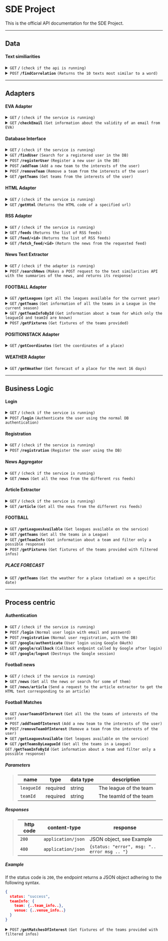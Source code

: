 # SDE Project

This is the official API documentation for the SDE Project.

------------------------------------------------------------------------------------------
## Data
#### Text similiarities

<details>
 <summary><code>GET</code> <code><b>/</b></code> <code>(check if the api is running)</code></summary>

##### Parameters

> None

##### Responses

> | http code     | content-type                      | response                                                            |
> |---------------|-----------------------------------|---------------------------------------------------------------------|
> | `200`         | `text/plain;charset=UTF-8`        | Text similiarities api is running                                   |

</details>

<details>
 <summary><code>POST</code> <code><b>/findCorrelation</b></code> <code>(Returns the 10 texts most similar to a word)</code></summary>

##### Parameters

> | name              |  type     | data type      | description                                                |
> |-------------------|-----------|----------------|------------------------------------------------------------|
> | `texts`           |  required | []             | Array of texts that wil be filtered using the word         |
> | `word`            |  required | string         | Search criteria                                            |

##### Responses

> | http code     | content-type                      | response                                                            |
> |---------------|-----------------------------------|---------------------------------------------------------------------|
> | `200`         | `text/plain;charset=UTF-8`        | Text similiarities api is running                                   |

##### Example
If the status code is `200`, the endpoint returns a JSON object adhering to the following syntax.

```json
{
  texts: [
    "text1",
    "text2",
    ...
  ]
}
```

</details>


------------------------------------------------------------------------------------------
## Adapters

#### EVA Adapter

<details>
 <summary><code>GET</code> <code><b>/</b></code> <code>(check if the service is running)</code></summary>

##### Parameters

> None

##### Responses

> | http code     | content-type                      | response                                                            |
> |---------------|-----------------------------------|---------------------------------------------------------------------|
> | `200`         | `text/plain;charset=UTF-8`        | EVA API adapter is running                                          |

</details>


<details>
 <summary><code>GET</code> <code><b>/checkEmail</b></code> <code>(Get information about the validity of an email from EVA)</code></summary>

##### Parameters

> | name              |  type     | data type      | description                         |
> |-------------------|-----------|----------------|-------------------------------------|
> | `email`           |  required | string         | The email to validate               |

##### Responses

> | http code     | content-type                      | response                                                            |
> |---------------|-----------------------------------|---------------------------------------------------------------------|
> | `200`         | `application/json`                | JSON object, see Example                                            |
> | `400`         | `application/json`                | `{status: "error", msg: ".. error msg .. "}`                        |

##### Example
If the status code is `200`, the endpoint returns a JSON object adhering to the following syntax.

```json
{
  status: "success",
  msg: "Email status retrieved",
  data: {
    valid_syntax: true,
    disposable: true,
    deliverable: true,
    spam: false
  }
}
```

</details>


#### Database Interface


<details>
 <summary><code>GET</code> <code><b>/</b></code> <code>(check if the service is running)</code></summary>

##### Parameters

> None

##### Responses

> | http code     | content-type                      | response                                                            |
> |---------------|-----------------------------------|---------------------------------------------------------------------|
> | `200`         | `text/plain;charset=UTF-8`        | MySQL db interface is running                                       |

</details>



<details>
 <summary><code>GET</code> <code><b>/findUser</b></code> <code>(Search for a registered user in the DB)</code></summary>

##### Parameters

> | name              |  type     | data type      | description                         |
> |-------------------|-----------|----------------|-------------------------------------|
> | `email`           |  required | string         | The user's email                    |
> | `password`        |  required | string         | The user's password                 |

##### Responses

> | http code     | content-type                      | response                                                            |
> |---------------|-----------------------------------|---------------------------------------------------------------------|
> | `200`         | `application/json`                | JSON object, see Example                                            |
> | `400`         | `application/json`                | `{status: "error", msg: ".. error msg .. "}`                        |
> | `404`         | `application/json`                | `{status: "error", msg: "User not found"}`                          |

##### Example
If the status code is `200`, the endpoint returns a JSON object adhering to the following syntax.

```json
{
  status: "success",
  msg: "User found",
  user_info: {
    id: 123,
    name: "Mario",
    surname: "Rossi",
    email: "mariorossi@test.com",
  }
}
```

</details>


<details>
 <summary><code>POST</code> <code><b>/registerUser</b></code> <code>(Register a new user in the DB)</code></summary>

##### Parameters

> | name              |  type     | data type      | description                         |
> |-------------------|-----------|----------------|-------------------------------------|
> | `name`            |  required | string         | The user's name                     |
> | `surname`         |  required | string         | The user's surname                  |
> | `email`           |  required | string         | The user's email                    |
> | `password`        |  required | string         | The user's password                 |

##### Responses

> | http code     | content-type                      | response                                                            |
> |---------------|-----------------------------------|---------------------------------------------------------------------|
> | `200`         | `application/json`                | JSON object, see Example                                            |
> | `400`         | `application/json`                | `{status: "error", msg: ".. error msg .. "}`                        |

##### Example
If the status code is `200`, the endpoint returns a JSON object adhering to the following syntax.

```json
{
  status: "success",
  msg: "User registered",
  id: 123
}
```

</details>

<details>
 <summary><code>POST</code> <code><b>/addTeam</b></code> <code>(Add a new team to the interests of the user)</code></summary>

##### Parameters

> | name              |  type     | data type      | description                         |
> |-------------------|-----------|----------------|-------------------------------------|
> | `token`           |  required | string         | Token containing the user ID        |
> | `teamId`          |  required | string         | The team ID                         |
> | `leagueId`        |  required | string         | The league ID of the team           |

##### Responses

> | http code     | content-type                      | response                                                            |
> |---------------|-----------------------------------|---------------------------------------------------------------------|
> | `200`         | `application/json`                | `{status: "success", msg: "team added"}`                            |
> | `400`         | `application/json`                | `{status: "error", msg: ".. error msg .. "}`                        |
> | `401`         | `application/json`                | `{status: "error", msg: ".. error msg .. "}`                        |

</details>


<details>
 <summary><code>POST</code> <code><b>/removeTeam</b></code> <code>(Remove a team from the interests of the user)</code></summary>

##### Parameters

> | name              |  type     | data type      | description                         |
> |-------------------|-----------|----------------|-------------------------------------|
> | `token`           |  required | string         | Token containing the user ID        |
> | `teamId`          |  required | string         | The team ID                         |


##### Responses

> | http code     | content-type                      | response                                                            |
> |---------------|-----------------------------------|---------------------------------------------------------------------|
> | `200`         | `application/json`                | `{status: "success", msg: "team deleted"}`                          |
> | `400`         | `application/json`                | `{status: "error", msg: ".. error msg .. "}`                        |
> | `401`         | `application/json`                | `{status: "error", msg: ".. error msg .. "}`                        |

</details>

<details>
 <summary><code>GET</code> <code><b>/getTeams</b></code> <code>(Get teams from the interests of the user)</code></summary>

##### Parameters

> | name              |  type     | data type      | description                         |
> |-------------------|-----------|----------------|-------------------------------------|
> | `token`           |  required | string         | Token containing the user ID        |
> | `teamId`          |  required | string         | The team ID                         |


##### Responses

> | http code     | content-type                      | response                                                            |
> |---------------|-----------------------------------|---------------------------------------------------------------------|
> | `200`         | `application/json`                | JSON object, see Example                                            |
> | `400`         | `application/json`                | `{status: "error", msg: ".. error msg .. "}`                        |
> | `401`         | `application/json`                | `{status: "error", msg: ".. error msg .. "}`                        |

##### Example
If the status code is `200`, the endpoint returns a JSON object adhering to the following syntax.

```json
{
  status: "success",
  result:[{
    userId:1,
    teamId:2,
    leagueId:3
   },{
    userId:1,
    teamId:4,
    leagueId:5
   }]
  }
}
```

</details>

#### HTML Adapter

<details>
 <summary><code>GET</code> <code><b>/</b></code> <code>(check if the service is running)</code></summary>

##### Parameters

> None

##### Responses

> | http code     | content-type                      | response                                                            |
> |---------------|-----------------------------------|---------------------------------------------------------------------|
> | `200`         | `text/plain;charset=UTF-8`        | HTML Adapter is running                                       |

</details>


<details>
 <summary><code>GET</code> <code><b>/getHtml</b></code> <code>(Returns the HTML code of a specified url)</code></summary>

##### Parameters

> | name              |  type     | data type      | description                         |
> |-------------------|-----------|----------------|-------------------------------------|
> | `url`             |  required | string         | The website url, which must be encoded and written in this format                   |

##### Responses

> | http code     | content-type                      | response                                                            |
> |---------------|-----------------------------------|---------------------------------------------------------------------|
> | `200`         | `application/json`                | JSON object, see Example                                            |
> | `500`         | `application/json`                | `{status: "Internal Server Error", msg: "The server encou... "}`    |

##### Example
The url in the GET request must be encoded like in the following example, that request the HTML text of www.python.org

```
html_adapter_url:html_adapter_port/getHtml?url=https%3A%2F%2Fwww.python.org
```

If the status code is `200`, the endpoint returns a JSON object that contains the HTML text of the requested website.

```json
{
  html: "<!doctype html>\n<!--[if lt IE 7]>   <html class=\"no-js ie6 lt-ie7 lt-ie8 lt...",
}
```
</details>

#### RSS Adapter

<details>
 <summary><code>GET</code> <code><b>/</b></code> <code>(check if the service is running)</code></summary>

##### Parameters

> None

##### Responses

> | http code     | content-type                      | response                                                            |
> |---------------|-----------------------------------|---------------------------------------------------------------------|
> | `200`         | `text/plain;charset=UTF-8`        | RSS Adapter is running                                              |

</details>

<details>
 <summary><code>GET</code> <code><b>/feeds</b></code> <code>(Returns the list of RSS feeds)</code></summary>

##### Parameters

> None

##### Responses

> | http code     | content-type                      | response                                                            |
> |---------------|-----------------------------------|---------------------------------------------------------------------|
> | `200`         | `application/json`                | JSON object, see Example                                            |
> | `400`         | `application/json`                | `{status: "error", msg: ".. error msg .. "}`                        |

##### Example

If the status code is `200`, the endpoint returns a JSON object that contains the URLs of the RSS feeds.

```json
{
    1: "url1",
    2: "url2",
    3: "url3"
}
```
</details>

<details>
 <summary><code>GET</code> <code><b>/feed/&ltid&gt</b></code> <code>(Returns the list of RSS feeds)</code></summary>

##### Parameters

> | name              |  type     | data type      | description                         |
> |-------------------|-----------|----------------|-------------------------------------|
> | `id`              |  required | string         | The id of the requested RSS feed    |

##### Responses

> | http code     | content-type                      | response                                                            |
> |---------------|-----------------------------------|---------------------------------------------------------------------|
> | `200`         | `application/json`                | JSON object, see Example                                            |
> | `404`         | `application/json`                | `{status: "Not found", msg: "Index out of range"}`                  |
> | `400`         | `application/json`                | `{status: "error", msg: ".. error msg .. "}`                        |

##### Example

If the status code is `200`, the endpoint returns a JSON object that contains the URL of the requested RSS feed.

```json
{
    feed: "url"
}
```
</details>

<details>
 <summary><code>GET</code> <code><b>/fetch_feed/&ltid&gt</b></code> <code>(Return the news from the requested feed)</code></summary>

##### Parameters

> | name              |  type     | data type      | description                         |
> |-------------------|-----------|----------------|-------------------------------------|
> | `id`              |  required | string         | The id of the requested RSS feed    |

##### Responses

> | http code     | content-type                      | response                                                            |
> |---------------|-----------------------------------|---------------------------------------------------------------------|
> | `200`         | `application/json`                | JSON object, see Example                                            |
> | `404`         | `application/json`                | `{status: "Not found", msg: "Index out of range"}`                  |
> | `400`         | `application/json`                | `{status: "error", msg: ".. error msg .. "}`                        |

##### Example

If the status code is `200`, the endpoint returns a JSON object that contains the requested RSS feed.

```json
{
    feed_title: "FOX Sports Digital",
    entries: [
      link: "https://www.foxsports.com/stories/soccer/usmnt-january-transfer-window-tracker-2024"
      media_content: "https://www.foxsports.com/image.jpg"
      summary: "news summary"
      title: "news title"
    ]
}
```
</details>

#### News Text Extractor

<details>
 <summary><code>GET</code> <code><b>/</b></code> <code>(check if the adapter is running)</code></summary>

##### Parameters

> None

##### Responses

> | http code     | content-type                      | response                                                            |
> |---------------|-----------------------------------|---------------------------------------------------------------------|
> | `200`         | `text/plain;charset=UTF-8`        | News Text Extractor Adapter is running                              |

</details>

<details>
 <summary><code>POST</code> <code><b>/searchNews</b></code> <code>(Makes a POST request to the text similarities API with the summaries of the news, and returns its response)</code></summary>

##### Parameters

> | name              |  type     | data type      | description                                                |
> |-------------------|-----------|----------------|------------------------------------------------------------|
> | `news`            |  required | []             | Array of news from which the summaries is extracted        |
> | `word`            |  required | string         | Search criteria                                            |

##### Responses

> | http code     | content-type                      | response                                                            |
> |---------------|-----------------------------------|---------------------------------------------------------------------|
> | `200`         | `text/plain;charset=UTF-8`        | Text similiarities api is running                                   |

##### Example
If the status code is `200`, the endpoint returns a JSON object adhering to the following syntax.

```json
{
  texts: [
    "text1",
    "text2",
    ...
  ]
}
```

</details>

#### FOOTBALL Adapter

<details>
 <summary><code>GET</code> <code><b>/getLeagues</b></code> <code>(get all the leagues available for the current year)</code></summary>

##### Parameters

> None

##### Responses

> | http code     | content-type                      | response                                                            |
> |---------------|-----------------------------------|---------------------------------------------------------------------|
> | `200`         | `application/json`	 	             | JSON object, see Example                                            |
> | `200`         | `application/json` 		             | `{status: "error", msg: ".. error msg .. "}`                        |

##### Example
If the status code is `200`, the endpoint returns a JSON object adhering to the following syntax.

```json
{
  status: "success",
  leagues: [{
    league: {..league_info..},
    country: {..country_info..},
    season: [{..season_info}]
  },{
    league: {..league_info..},
    country: {..country_info..},
    season: [{..season_info}]
  }]
}
```
</details>

<details>
 <summary><code>GET</code> <code><b>/getTeams</b></code> <code>(Get information of all the teams in a League in the current season)</code></summary>

##### Parameters

> | name              |  type     | data type      | description                         |
> |-------------------|-----------|----------------|-------------------------------------|
> | `leagueId`        |  required | string         | The league of the teams             |

##### Responses

> | http code     | content-type                      | response                                                            |
> |---------------|-----------------------------------|---------------------------------------------------------------------|
> | `200`         | `application/json`                | JSON object, see Example                                            |
> | `200`         | `application/json`                | `{status: "error", msg: ".. error msg .. "}`                        |

##### Example
If the status code is `200`, the endpoint returns a JSON object adhering to the following syntax.

```json
{
  status: "success",
  teams: [{
    team: {..team_info..},
    venue: {..venue_info..}
  },{
    team: {..team_info..},
    venue: {..venue_info..}
  }]
}
```

</details>

<details>

 <summary><code>GET</code> <code><b>/getTeamInfoById</b></code> <code>(Get information about a team for which only the leagueId and teamId are known)</code></summary>

##### Parameters

> | name              |  type     | data type      | description                         |
> |-------------------|-----------|----------------|-------------------------------------|
> | `leagueId`        |  required | string         | The league of the team              |
> | `teamId`          |  required | string         | The teamId of the team              |

##### Responses

> | http code     | content-type                      | response                                                            |
> |---------------|-----------------------------------|---------------------------------------------------------------------|
> | `200`         | `application/json`                | JSON object, see Example                                            |
> | `200`         | `application/json`                | `{status: "error", msg: ".. error msg .. "}`                        |

##### Example
If the status code is `200`, the endpoint returns a JSON object adhering to the following syntax.

```json
{
  status: "success",
  teamInfo: {
    team: {..team_info..},
    venue: {..venue_info..}
  }
}
```

</details>

<details>

 <summary><code>POST</code> <code><b>/getFixtures</b></code> <code>(Get fixtures of the teams provided)</code></summary>

##### Parameters

> | name                  |  type     | data type      | description                            |
> |-----------------------|-----------|----------------|----------------------------------------|
> | `teamIds`             |  required | string         | The teamId of the teams                |
> | `numberOfNextMatches` |  required | string         | Number of the next matches wanted      |

##### Responses

> | http code     | content-type                      | response                                                            |
> |---------------|-----------------------------------|---------------------------------------------------------------------|
> | `200`         | `application/json`                | JSON object, see Example                                            |
> | `200`         | `application/json`                | `{status: "error", msg: ".. error msg .. "}`                        |

##### Example
If the status code is `200`, the endpoint returns a JSON object adhering to the following syntax.

```json
{
  status: "success",
  matches: [{
    fixture: {..fixture_info..},
    league: {..league_info..},
    teams: {..teams_info..},
    goals: {..goals_info..},
    score: {..score_info..}
  },{
   fixture: {..fixture_info..},
    league: {..league_info..},
    teams: {..teams_info..},
    goals: {..goals_info..},
    score: {..score_info..}
  }]
}
```

</details>

#### POSITIONSTACK Adapter

<details>
 <summary><code>GET</code> <code><b>/getCoordinates</b></code> <code>(Get the coordinates of a place)</code></summary>

##### Parameters

> | name              |  type     | data type      | description                                      		      |
> |-------------------|-----------|----------------|----------------------------------------------------------|
> | `place`           |  required | string         | The place for which the coodinates are needed            |

##### Responses

> | http code     | content-type                      | response                                                     |
> |---------------|-----------------------------------|--------------------------------------------------------------|
> | `200`         | `application/json`	 	             | JSON object, see Example                                     |
> | `400`         | `application/json` 		             | `{status: "error", msg: ".. error msg .. "}`                 |

##### Example
If the status code is `200`, the endpoint returns a JSON object adhering to the following syntax.

```json
{
  status: "success",
  data:{
     "latitude": 38.897675,
     "longitude": -77.036547,
     "label": "1600 Pennsylvania Avenue NW, Washington, DC, USA",
     "name": "1600 Pennsylvania Avenue NW",
     "type": "address",
     "number": "1600",
     "street": "Pennsylvania Avenue NW",
     "postal_code": "20500",
     "confidence": 1,
     "region": "District of Columbia",
     "region_code": "DC",
     "administrative_area": null,
     "neighbourhood": "White House Grounds",
     "country": "United States",
     "country_code": "US"
  }
}
```
</details>

#### WEATHER Adapter

<details>
 <summary><code>GET</code> <code><b>/getWeather</b></code> <code>(Get forecast of a place for the next 16 days)</code></summary>

##### Parameters

> | name              |  type     | data type      | description                         		      |
> |-------------------|-----------|----------------|---------------------------------------------|
> | `lat`             |  required | string         | Latitude of the place			  	                 |
> | `lon`             |  required | string         | Longitude of the place			  	                |


##### Responses

> | http code     | content-type                      | response                                                     |
> |---------------|-----------------------------------|--------------------------------------------------------------|
> | `200`         | `application/json`	 	             | JSON object, see Example                                     |
> | `400`         | `application/json` 		             | `{status: "error", msg: ".. error msg .. "}`                 |

##### Example
If the status code is `200`, the endpoint returns a JSON object adhering to the following syntax.

```json
{
  status: "success",
  data:{
     app_max_temp:-2.1
     app_min_temp:-10
     clouds:44
     clouds_hi:0
     ...

     ...
     weather: {
       description:"Broken clouds",
       weather_info
    }
  }
}
```
</details>

------------------------------------------------------------------------------------------

## Business Logic


#### Login


<details>
 <summary><code>GET</code> <code><b>/</b></code> <code>(check if the service is running)</code></summary>

##### Parameters

> None

##### Responses

> | http code     | content-type                      | response                                                            |
> |---------------|-----------------------------------|---------------------------------------------------------------------|
> | `200`         | `text/plain;charset=UTF-8`        | Login business logic is running                                     |

</details>


<details>
 <summary><code>POST</code> <code><b>/login</b></code> <code>(Authenticate the user using the normal DB authentication)</code></summary>

##### Parameters

> | name              |  type     | data type      | description                         |
> |-------------------|-----------|----------------|-------------------------------------|
> | `email`           |  required | string         | The user's email                    |
> | `password`        |  required | string         | The user's password                 |

##### Responses

> | http code     | content-type                      | response                                                            |
> |---------------|-----------------------------------|---------------------------------------------------------------------|
> | `200`         | `application/json`                | JSON object, see Example                                            |
> | `400`         | `application/json`                | `{status: "error", msg: ".. error msg .. "}`                        |
> | `401`         | `application/json`                | `{status: "error", msg: "Invalid credentials"}`                     |

##### Example
If the status code is `200`, the endpoint returns a JSON object adhering to the following syntax.

```json
{
  status: "success",
  msg: "User login successful",
  token: "eyJ..."
}
```

</details>



#### Registration


<details>
 <summary><code>GET</code> <code><b>/</b></code> <code>(check if the service is running)</code></summary>

##### Parameters

> None

##### Responses

> | http code     | content-type                      | response                                                            |
> |---------------|-----------------------------------|---------------------------------------------------------------------|
> | `200`         | `text/plain;charset=UTF-8`        | Registration business logic is running                              |

</details>


<details>
 <summary><code>POST</code> <code><b>/registration</b></code> <code>(Register the user using the DB)</code></summary>

##### Parameters

> | name              |  type     | data type      | description                         |
> |-------------------|-----------|----------------|-------------------------------------|
> | `name`            |  required | string         | The user's name                     |
> | `surname`         |  required | string         | The user's surname                  |
> | `email`           |  required | string         | The user's email                    |
> | `password`        |  required | string         | The user's password                 |

##### Responses

> | http code     | content-type                      | response                                                            |
> |---------------|-----------------------------------|---------------------------------------------------------------------|
> | `200`         | `application/json`                | JSON object, see Example                                            |
> | `400`         | `application/json`                | `{status: "error", msg: ".. error msg .. "}`                        |

##### Example
If the status code is `200`, the endpoint returns a JSON object adhering to the following syntax.

```json
{
  status: "success",
  msg: "User registered",
  id: 123
}
```

</details>

#### News Aggregator

<details>
 <summary><code>GET</code> <code><b>/</b></code> <code>(check if the service is running)</code></summary>

##### Parameters

> None

##### Responses

> | http code     | content-type                      | response                                                            |
> |---------------|-----------------------------------|---------------------------------------------------------------------|
> | `200`         | `text/plain;charset=UTF-8`        | News Aggregator business logic is running                           |

</details>


<details>
 <summary><code>GET</code> <code><b>/news</b></code> <code>(Get all the news from the different rss feeds)</code></summary>

##### Parameters

> None

##### Responses

> | http code     | content-type                      | response                                                            |
> |---------------|-----------------------------------|---------------------------------------------------------------------|
> | `200`         | `application/json`                | JSON object, see Example                                            |
> | `400`         | `application/json`                | `{status: "error", msg: ".. error msg .. "}`                        |

##### Example
If the status code is `200`, the endpoint returns a JSON object adhering to the following syntax.

```json
{
 [
    {
      feed_title: "FOX Sports Digital",
      entries: [
        link: "https://www.foxsports.com/stories/soccer/usmnt-january-transfer-window-tracker-2024"
        media_content: "https://www.foxsports.com/image.jpg"
        summary: "news summary"
        title: "news title"
      ]
    },
    {
      feed_title: "BBC news"
      entries: [
        ...
      ]
    }
    ,
    ...
  ]
}
```

</details>

#### Article Extractor

<details>
 <summary><code>GET</code> <code><b>/</b></code> <code>(check if the service is running)</code></summary>

##### Parameters

> None

##### Responses

> | http code     | content-type                      | response                                                            |
> |---------------|-----------------------------------|---------------------------------------------------------------------|
> | `200`         | `text/plain;charset=UTF-8`        | Article Extractor business logic is running                         |

</details>


<details>
 <summary><code>GET</code> <code><b>/article</b></code> <code>(Get all the news from the different rss feeds)</code></summary>

##### Parameters

> | name              |  type     | data type      | description                         |
> |-------------------|-----------|----------------|-------------------------------------|
> | `url`             |  required | string         | The article's url                   |

##### Responses

> | http code     | content-type                      | response                                                            |
> |---------------|-----------------------------------|---------------------------------------------------------------------|
> | `200`         | `application/json`                | JSON object, see Example                                            |
> | `400`         | `application/json`                | `{status: "error", msg: ".. error msg .. "}`                        |
> | `500`         | `application/json`                | `{status: "Internal error", msg: ".. error msg .. "}`                        |

##### Example
If the status code is `200`, the endpoint returns a JSON object adhering to the following syntax.

```json
{
  title: "article title",
  text: "article text",
  image: "image's url"
}
```

</details>

#### FOOTBALL

<details>
 <summary><code>GET</code> <code><b>/getLeaguesAvailable</b></code> <code>(Get leagues available on the service)</code></summary>

##### Parameters

> none

##### Responses

> | http code     | content-type                      | response                                                            |
> |---------------|-----------------------------------|---------------------------------------------------------------------|
> | `200`         | `application/json`                | JSON object, see Example                                            |
> | `400`         | `application/json`                | `{status: "error", msg: ".. error msg .. "}`                        |

##### Example
If the status code is `200`, the endpoint returns a JSON object adhering to the following syntax.

```json
{
  status: "success",
  leagues:[{
    id:61
    name:"Ligue 1"
    type:"League"
    logo:"https://media.api-sports.io/football/leagues/61.png"
   },{
    id:62
    name:"Ligue X"
    type:"League"
    logo:"https://media.api-sports.io/football/leagues/62.png" 
   }]
}
```
</details>

<details>
 <summary><code>GET</code> <code><b>/getTeams</b></code> <code>(Get all the teams in a League)</code></summary>

##### Parameters

> | name              |  type     | data type      | description                         |
> |-------------------|-----------|----------------|-------------------------------------|
> | `leagueId`        |  required | string         | The league of the teams             |

##### Responses

> | http code     | content-type                      | response                                                            |
> |---------------|-----------------------------------|---------------------------------------------------------------------|
> | `200`         | `application/json`                | JSON object, see Example                                            |
> | `400`         | `application/json`                | `{status: "error", msg: ".. error msg .. "}`                        |

##### Example
If the status code is `200`, the endpoint returns a JSON object adhering to the following syntax.

```json
{
  status: "success",
  teams: [{
    {..team_info..},
    {..team_info..},
    {..team_info..}
  }]
}
```

</details>

<details>
 <summary><code>GET</code> <code><b>/getTeamInfo</b></code> <code>(Get information about a team and filter only a possible response)</code></summary>

##### Parameters

> | name              |  type     | data type      | description                         |
> |-------------------|-----------|----------------|-------------------------------------|
> | `leagueId`        |  required | string         | The league of the team              |
> | `teamId`          |  required | string         | The teamId of the team              |

##### Responses

> | http code     | content-type                      | response                                                            |
> |---------------|-----------------------------------|---------------------------------------------------------------------|
> | `200`         | `application/json`                | JSON object, see Example                                            |
> | `400`         | `application/json`                | `{status: "error", msg: ".. error msg .. "}`                        |

##### Example
If the status code is `200`, the endpoint returns a JSON object adhering to the following syntax.

```json
{
  status: "success",
  teamInfo: {
    team: {..team_info..},
    venue: {..venue_info..}
  }
}
```
</details>

<details>

 <summary><code>POST</code> <code><b>/getFixtures</b></code> <code>(Get fixtures of the teams provided with filtered infos)</code></summary>

##### Parameters

> | name                  |  type     | data type      | description                            |
> |-----------------------|-----------|----------------|----------------------------------------|
> | `teamIds`             |  required | string         | The teamId of the teams                |
> | `numberOfNextMatches` |  required | string         | Number of the next matches wanted      |

##### Responses

> | http code     | content-type                      | response                                                            |
> |---------------|-----------------------------------|---------------------------------------------------------------------|
> | `200`         | `application/json`                | JSON object, see Example                                            |
> | `400`         | `application/json`                | `{status: "error", msg: ".. error msg .. "}`                        |
> | `401`         | `application/json`                | `{status: "error", msg: ".. error msg .. "}`                        |

##### Example
If the status code is `200`, the endpoint returns a JSON object adhering to the following syntax.

```json
{
  status: "success",
  matches: [{
    "matchReferee": "Referee1",
    "matchDate": "2024-01-04",
    "stadium": "Stadium1",
    "city": "City1",
    "league": "League1",
    "country": "Country1",
    "homeTeam": "HomeTeam1",
    "homeTeamLogoLink": "HomeTeam1LogoLink",
    "awayTeam": "AwayTeam1",
    "awayTeamLogoLink": "AwayTeam1LogoLink"
  },
  {
    "matchReferee": "Referee2",
    "matchDate": "2024-01-05",
    "stadium": "Stadium2",
    "city": "City2",
    "league": "League2",
    "country": "Country2",
    "homeTeam": "HomeTeam2",
    "homeTeamLogoLink": "HomeTeam2LogoLink",
    "awayTeam": "AwayTeam2",
    "awayTeamLogoLink": "AwayTeam2LogoLink"
  }]

}
```

</details>

##### PLACE FORECAST

<details>
 <summary><code>GET</code> <code><b>/getTeams</b></code> <code>(Get the weather for a place (stadium) on a specific date)</code></summary>

##### Parameters

> | name              |  type     | data type      | description                         |
> |-------------------|-----------|----------------|-------------------------------------|
> | `stadium`         |  required | string         | The league of the teams             |
> | `matchDate`       |  required | string         | The league of the teams             |

##### Responses

> | http code     | content-type                      | response                                                            |
> |---------------|-----------------------------------|---------------------------------------------------------------------|
> | `200`         | `application/json`                | JSON object, see Example                                            |
> | `400`         | `application/json`                | `{status: "error", msg: ".. error msg .. "}`                        |

##### Example
If the status code is `200`, the endpoint returns a JSON object adhering to the following syntax.

```json
{
  status: "success",
  weather: {
    "min_temp": 15,
    "max_temp": 25,
    "description": 'Clear sky' || 'data still not computed'
  }
}
```

</details>

------------------------------------------------------------------------------------------
## Process centric


#### Authentication


<details>
 <summary><code>GET</code> <code><b>/</b></code> <code>(check if the service is running)</code></summary>

##### Parameters

> None

##### Responses

> | http code     | content-type                      | response                                                            |
> |---------------|-----------------------------------|---------------------------------------------------------------------|
> | `200`         | `text/plain;charset=UTF-8`        | Authentication process centric service is running                   |

</details>


<details>
 <summary><code>POST</code> <code><b>/login</b></code> <code>(Normal user login with email and password)</code></summary>

##### Parameters

> | name              |  type     | data type      | description                         |
> |-------------------|-----------|----------------|-------------------------------------|
> | `email`           |  required | string         | The user's email                    |
> | `password`        |  required | string         | The user's password                 |

##### Responses

> | http code     | content-type                      | response                                                            |
> |---------------|-----------------------------------|---------------------------------------------------------------------|
> | `200`         | `application/json`                | JSON object, see Example                                            |
> | `400`         | `application/json`                | `{status: "error", msg: ".. error msg .. "}`                        |

##### Example
If the status code is `200`, the endpoint returns a JSON object adhering to the following syntax.

```json
{
  status: "success",
  msg: "User login successful",
  token: "eyJ..."
}
```

</details>


<details>
 <summary><code>POST</code> <code><b>/registration</b></code> <code>(Normal user registration, with the DB)</code></summary>

##### Parameters

> | name              |  type     | data type      | description                         |
> |-------------------|-----------|----------------|-------------------------------------|
> | `name`            |  required | string         | The user's name                     |
> | `surname`         |  required | string         | The user's surname                  |
> | `email`           |  required | string         | The user's email                    |
> | `password`        |  required | string         | The user's password                 |

##### Responses

> | http code     | content-type                      | response                                                            |
> |---------------|-----------------------------------|---------------------------------------------------------------------|
> | `200`         | `application/json`                | JSON object, see Example                                            |
> | `400`         | `application/json`                | `{status: "error", msg: ".. error msg .. "}`                        |

##### Example
If the status code is `200`, the endpoint returns a JSON object adhering to the following syntax.

```json
{
  status: "success",
  msg: "User registered"
}
```

</details>


<details>
 <summary><code>GET</code> <code><b>/google/authenticate</b></code> <code>(User login using Google OAuth)</code></summary>

##### Parameters

> None

##### Responses

> | http code     | content-type                      | response                                                            |
> |---------------|-----------------------------------|---------------------------------------------------------------------|
> | `200`         | `application/json`                | JSON object, see Example                                            |
> | `302`         | `text/html`                       | Redirects to Google OAuth authentication endpoint, then redirects to `/google/callback` |
> | `400`         | `application/json`                | `{status: "error", msg: ".. error msg .. "}`                        |


</details>


<details>
 <summary><code>GET</code> <code><b>/google/callback</b></code> <code>(Callback endpoint called by Google after login)</code></summary>

##### Parameters

> None

The parameters are filled by Google after successfully authenticating.

##### Responses

> | http code     | content-type                      | response                                                            |
> |---------------|-----------------------------------|---------------------------------------------------------------------|
> | `302`         | `text/html`                       | Redirects to `/` if an error occurred during the authentication     |



##### Example
If the status code is `200`, the endpoint returns a JSON object adhering to the following syntax.

```json
{
  status: "success",
  msg: "User login successful",
  token: "eyJ..."
}
```

</details>

<details>
 <summary><code>GET</code> <code><b>/google/logout</b></code> <code>(Destroys the Google session)</code></summary>

##### Parameters

> None

##### Responses

> | http code     | content-type                      | response                                                            |
> |---------------|-----------------------------------|---------------------------------------------------------------------|
> | `200`         | `application/json`                | JSON object, see Example                                            |



##### Example
If the status code is `200`, the endpoint returns a JSON object adhering to the following syntax.

```json
{
  status: "success"
}
```

</details>

#### Football news
<details>
 <summary><code>GET</code> <code><b>/</b></code> <code>(check if the service is running)</code></summary>

##### Parameters

> None

##### Responses

> | http code     | content-type                      | response                                                            |
> |---------------|-----------------------------------|---------------------------------------------------------------------|
> | `200`         | `text/plain;charset=UTF-8`        | Football news process centric service is running                   |

</details>


<details>
 <summary><code>GET</code> <code><b>/news</b></code> <code>(Get all the news or search for some of them)</code></summary>

##### Parameters

> | name              |  type     | data type      | description                         |
> |-------------------|-----------|----------------|-------------------------------------|
> | `search`          |  optional | string         | News search criteria                |


##### Responses

> | http code     | content-type                      | response                                                            |
> |---------------|-----------------------------------|---------------------------------------------------------------------|
> | `200`         | `application/json`                | JSON object, see Example                                            |
> | `400`         | `application/json`                | `{status: "error", msg: ".. error msg .. "}`                        |

##### Example
If the status code is `200` and the search parameter is empty, all the news will be returned. Otherwise, the service will respond with the 
10 news most similar to the search criteria.

In the first case the returned json will be as follow:
```json
[
  {
    link:,
    summary:,
    title:
  },
  {
    link:,
    summary:,
    title:
  },
  {
    ...
  }
]
```

Otherwise, when all the news are returned, it will be like this:\

```json
{
  [
    {
      feed_title: "FOX Sports Digital",
      entries: [
        link: "https://www.foxsports.com/stories/soccer/usmnt-january-transfer-window-tracker-2024"
        media_content: "https://www.foxsports.com/image.jpg"
        summary: "news summary"
        title: "news title"
      ]
    },
    {
      feed_title: "BBC news"
      entries: [
        ...
      ]
    }
    ,
    ...
  ]
}
```

</details>


<details>
 <summary><code>GET</code> <code><b>/news/article</b></code> <code>(Send a request to the article extractor to get the HTML text corresponding to an article)</code></summary>

##### Parameters

> | name              |  type     | data type      | description                         |
> |-------------------|-----------|----------------|-------------------------------------|
> | `url`             |  required | string         | The article's url                     |


##### Responses

> | http code     | content-type                      | response                                                            |
> |---------------|-----------------------------------|---------------------------------------------------------------------|
> | `200`         | `application/json`                | JSON object, see Example                                            |
> | `400`         | `application/json`                | `{status: "error", msg: ".. error msg .. "}`                        |

##### Example
If the status code is `200`, the endpoint returns a JSON object adhering to the following syntax.

```json
{
  title: "article title",
  text: "article text",
  image: "image's url"
}
```

</details>

#### Football Matches

<details>
 <summary><code>GET</code> <code><b>/userTeamsOfInterest</b></code> <code>(Get all the the teams of interests of the user)</code></summary>

##### Parameters

> | name              |  type     | data type      | description                         |
> |-------------------|-----------|----------------|-------------------------------------|
> | `token`           |  required | string         | Token containing the user ID        |


##### Responses

> | http code     | content-type                      | response                                                            |
> |---------------|-----------------------------------|---------------------------------------------------------------------|
> | `200`         | `application/json`                | JSON object, see Example                                            |
> | `400`         | `application/json`                | `{status: "error", msg: ".. error msg .. "}`                        |
> | `401`         | `application/json`                | `{status: "error", msg: ".. error msg .. "}`                        |

##### Example
If the status code is `200` and the search parameter is empty, all the news will be returned. Otherwise, the service will respond with the 
10 news most similar to the search criteria.

In the first case the returned json will be as follow:

```json
{
  status: "success",
  result:[{
    userId:1,
    teamId:2,
    leagueId:3
   },{
    userId:1,
    teamId:4,
    leagueId:5
   }]
  }
}
```

</details>

<details>
 <summary><code>POST</code> <code><b>/addTeamOfInterest</b></code> <code>(Add a new team to the interests of the user)</code></summary>

##### Parameters

> | name              |  type     | data type      | description                         |
> |-------------------|-----------|----------------|-------------------------------------|
> | `token`           |  required | string         | Token containing the user ID        |
> | `teamId`          |  required | string         | The team ID                         |
> | `leagueId`        |  required | string         | The league ID of the team           |

##### Responses

> | http code     | content-type                      | response                                                            |
> |---------------|-----------------------------------|---------------------------------------------------------------------|
> | `200`         | `application/json`                | `{status: "success", msg: "team added"}`                            |
> | `400`         | `application/json`                | `{status: "error", msg: ".. error msg .. "}`                        |
> | `401`         | `application/json`                | `{status: "error", msg: ".. error msg .. "}`                        |

</details>

<details>
 <summary><code>POST</code> <code><b>/removeTeamOfInterest</b></code> <code>(Remove a team from the interests of the user)</code></summary>

##### Parameters

> | name              |  type     | data type      | description                         |
> |-------------------|-----------|----------------|-------------------------------------|
> | `token`           |  required | string         | Token containing the user ID        |
> | `teamId`          |  required | string         | The team ID                         |


##### Responses

> | http code     | content-type                      | response                                                            |
> |---------------|-----------------------------------|---------------------------------------------------------------------|
> | `200`         | `application/json`                | `{status: "success", msg: "team deleted"}`                          |
> | `400`         | `application/json`                | `{status: "error", msg: ".. error msg .. "}`                        |
> | `401`         | `application/json`                | `{status: "error", msg: ".. error msg .. "}`                        |

</details>

<details>
 <summary><code>GET</code> <code><b>/getLeaguesAvailable</b></code> <code>(Get leagues available on the service)</code></summary>

##### Parameters

> none

##### Responses

> | http code     | content-type                      | response                                                            |
> |---------------|-----------------------------------|---------------------------------------------------------------------|
> | `200`         | `application/json`                | JSON object, see Example                                            |
> | `400`         | `application/json`                | `{status: "error", msg: ".. error msg .. "}`                        |

##### Example
If the status code is `200`, the endpoint returns a JSON object adhering to the following syntax.

```json
{
  status: "success",
  leagues:[{
    id:61
    name:"Ligue 1"
    type:"League"
    logo:"https://media.api-sports.io/football/leagues/61.png"
   },{
    id:62
    name:"Ligue X"
    type:"League"
    logo:"https://media.api-sports.io/football/leagues/62.png" 
   }]
}
```
</details>


<details>
 <summary><code>GET</code> <code><b>/getTeamsByLeagueId</b></code> <code>(Get all the teams in a League)</code></summary>

##### Parameters

> | name              |  type     | data type      | description                         |
> |-------------------|-----------|----------------|-------------------------------------|
> | `leagueId`        |  required | string         | The league of the teams             |

##### Responses

> | http code     | content-type                      | response                                                            |
> |---------------|-----------------------------------|---------------------------------------------------------------------|
> | `200`         | `application/json`                | JSON object, see Example                                            |
> | `400`         | `application/json`                | `{status: "error", msg: ".. error msg .. "}`                        |

##### Example
If the status code is `200`, the endpoint returns a JSON object adhering to the following syntax.

```json
{
  status: "success",
  teams: [{
    {..team_info..},
    {..team_info..},
    {..team_info..}
  }]
}
```

</details>

<summary><code>GET</code> <code><b>/getTeamInfoById</b></code> <code>(Get information about a team and filter only a possible response)</code></summary>

##### Parameters

> | name              |  type     | data type      | description                         |
> |-------------------|-----------|----------------|-------------------------------------|
> | `leagueId`        |  required | string         | The league of the team              |
> | `teamId`          |  required | string         | The teamId of the team              |

##### Responses

> | http code     | content-type                      | response                                                            |
> |---------------|-----------------------------------|---------------------------------------------------------------------|
> | `200`         | `application/json`                | JSON object, see Example                                            |
> | `400`         | `application/json`                | `{status: "error", msg: ".. error msg .. "}`                        |

##### Example
If the status code is `200`, the endpoint returns a JSON object adhering to the following syntax.

```json
{
  status: "success",
  teamInfo: {
    team: {..team_info..},
    venue: {..venue_info..}
  }
}
```
</details>

<details>

 <summary><code>POST</code> <code><b>/getMatchesOfInterest</b></code> <code>(Get fixtures of the teams provided with filtered infos)</code></summary>

##### Parameters

> | name                  |  type     | data type      | description                            |
> |-----------------------|-----------|----------------|----------------------------------------|
> | `token  `             |  required | string         | Token containing the user ID           |
> | `numberOfNextMatches` |  required | string         | Number of the next matches wanted      |

##### Responses

> | http code     | content-type                      | response                                                            |
> |---------------|-----------------------------------|---------------------------------------------------------------------|
> | `200`         | `application/json`                | JSON object, see Example                                            |
> | `400`         | `application/json`                | `{status: "error", msg: ".. error msg .. "}`                        |
> | `401`         | `application/json`                | `{status: "error", msg: ".. error msg .. "}`                        |

##### Example
If the status code is `200`, the endpoint returns a JSON object adhering to the following syntax.

```json
{
  status: "success",
  matches: [{
    "matchReferee": "Referee1",
    "matchDate": "2024-01-04",
    "stadium": "Stadium1",
    "city": "City1",
    "league": "League1",
    "country": "Country1",
    "homeTeam": "HomeTeam1",
    "homeTeamLogoLink": "HomeTeam1LogoLink",
    "awayTeam": "AwayTeam1",
    "awayTeamLogoLink": "AwayTeam1LogoLink"
  },
  {
    "matchReferee": "Referee2",
    "matchDate": "2024-01-05",
    "stadium": "Stadium2",
    "city": "City2",
    "league": "League2",
    "country": "Country2",
    "homeTeam": "HomeTeam2",
    "homeTeamLogoLink": "HomeTeam2LogoLink",
    "awayTeam": "AwayTeam2",
    "awayTeamLogoLink": "AwayTeam2LogoLink"
  }]

}
```

</details>
